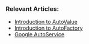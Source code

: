### Relevant Articles:
- [Introduction to AutoValue](http://www.baeldung.com/introduction-to-autovalue)
- [Introduction to AutoFactory](http://www.baeldung.com/autofactory)
- [Google AutoService](https://www.baeldung.com/google-autoservice)

